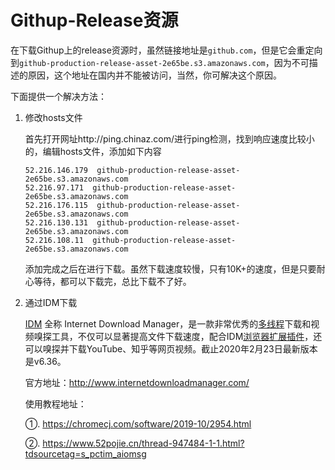 # Githup-Release资源

在下载Githup上的release资源时，虽然链接地址是`github.com`，但是它会重定向到`github-production-release-asset-2e65be.s3.amazonaws.com`，因为不可描述的原因，这个地址在国内并不能被访问，当然，你可解决这个原因。

下面提供一个解决方法：

1. 修改hosts文件

   首先打开网址http://ping.chinaz.com/进行ping检测，找到响应速度比较小的，编辑hosts文件，添加如下内容

   ```
   52.216.146.179  github-production-release-asset-2e65be.s3.amazonaws.com
   52.216.97.171  github-production-release-asset-2e65be.s3.amazonaws.com
   52.216.176.115  github-production-release-asset-2e65be.s3.amazonaws.com
   52.216.130.131  github-production-release-asset-2e65be.s3.amazonaws.com
   52.216.108.11  github-production-release-asset-2e65be.s3.amazonaws.com
   ```

   添加完成之后在进行下载。虽然下载速度较慢，只有10K+的速度，但是只要耐心等待，都可以下载完，总比下载不了好。

2. 通过IDM下载

   [IDM](https://chromecj.com/genuine/2019-05/2586.html) 全称 Internet Download Manager，是一款非常优秀的[多线程](https://chromecj.com/tag/多线程)下载和视频嗅探工具，不仅可以显著提高文件下载速度，配合IDM[浏览器扩展插件](https://chromecj.com/)，还可以嗅探并下载YouTube、知乎等网页视频。截止2020年2月23日最新版本是v6.36。

   官方地址：http://www.internetdownloadmanager.com/

   使用教程地址：

   ①. https://chromecj.com/software/2019-10/2954.html

   ②. https://www.52pojie.cn/thread-947484-1-1.html?tdsourcetag=s_pctim_aiomsg

